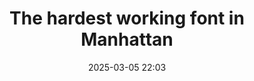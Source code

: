 ---
layout: post
title: The hardest working font in Manhattan
date: 2025-03-05 22:03
categories: reading
external_url: https://aresluna.org/the-hardest-working-font-in-manhattan/
---